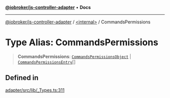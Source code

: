 [**@iobroker/js-controller-adapter**](../../README.md) • **Docs**

***

[@iobroker/js-controller-adapter](../../globals.md) / [\<internal\>](../README.md) / CommandsPermissions

# Type Alias: CommandsPermissions

> **CommandsPermissions**: [`CommandsPermissionsObject`](CommandsPermissionsObject.md) \| [`CommandsPermissionsEntry`](CommandsPermissionsEntry.md)[]

## Defined in

[adapter/src/lib/\_Types.ts:311](https://github.com/ioBroker/ioBroker.js-controller/blob/51faba7cbec9601fb6a2f5142cb3a117e78ab588/packages/adapter/src/lib/_Types.ts#L311)
